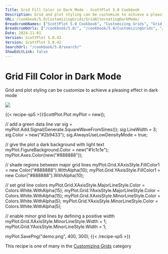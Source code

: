 ```yaml
---
Title: Grid Fill Color in Dark Mode - ScottPlot 5.0 Cookbook
Description: Grid and plot styling can be customize to achieve a pleasing effect in dark mode
URL: /cookbook/5.0/CustomizingGrids/GridAlternatingDarkMode/
BreadcrumbNames: ["ScottPlot 5.0 Cookbook", "Customizing Grids", "Grid Fill Color in Dark Mode"]
BreadcrumbUrls: ["/cookbook/5.0/", "/cookbook/5.0/CustomizingGrids", "/cookbook/5.0/CustomizingGrids/GridAlternatingDarkMode"]
Date: 2024-11-01
Version: ScottPlot 5.0.42
Version: ScottPlot 5.0.42
SearchUrl: "/cookbook/5.0/search/"
ShowEditLink: false
---
```



<div class='d-flex align-items-center mt-5'>
<h1 class='me-2 text-dark my-0 border-0'>Grid Fill Color in Dark Mode</h1>
</div>

Grid and plot styling can be customize to achieve a pleasing effect in dark mode

[![](/cookbook/5.0/images/GridAlternatingDarkMode.png?241101192719)](/cookbook/5.0/images/GridAlternatingDarkMode.png?241101192719)

{{< recipe-sp5 >}}ScottPlot.Plot myPlot = new();

// add a green data line
var sig = myPlot.Add.Signal(Generate.SquareWaveFromSines());
sig.LineWidth = 3;
sig.Color = new("#2b9433");
sig.AlwaysUseLowDensityMode = true;

// give the plot a dark background with light text
myPlot.FigureBackground.Color = new("#1c1c1e");
myPlot.Axes.Color(new("#888888"));

// shade regions between major grid lines
myPlot.Grid.XAxisStyle.FillColor1 = new Color("#888888").WithAlpha(10);
myPlot.Grid.YAxisStyle.FillColor1 = new Color("#888888").WithAlpha(10);

// set grid line colors
myPlot.Grid.XAxisStyle.MajorLineStyle.Color = Colors.White.WithAlpha(15);
myPlot.Grid.YAxisStyle.MajorLineStyle.Color = Colors.White.WithAlpha(15);
myPlot.Grid.XAxisStyle.MinorLineStyle.Color = Colors.White.WithAlpha(5);
myPlot.Grid.YAxisStyle.MinorLineStyle.Color = Colors.White.WithAlpha(5);

// enable minor grid lines by defining a positive width
myPlot.Grid.XAxisStyle.MinorLineStyle.Width = 1;
myPlot.Grid.YAxisStyle.MinorLineStyle.Width = 1;

myPlot.SavePng("demo.png", 400, 300);
{{< /recipe-sp5 >}}

<div class='my-5 text-center'>This recipe is one of many in the <a href='/cookbook/5.0/CustomizingGrids'>Customizing Grids</a> category</div>


